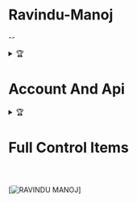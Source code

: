 # Ravindu-Manoj
--
<details>
    <summary>&#127942 <b><h1>Account And Api</h1></b></summary>
# Heroku Register Link 👇👇👇

[Heroku Register](https://signup.heroku.com/login)

#

# Remove Background Api Link👇👇👇

[Remove.bg](https://www.remove.bg/)

#

# Bot Link 👇👇👇

[Sew Queen](https://github.com/Sew01RaviduManoj01KingAndQueen/QueenSew.git)


#

[![RAVINDU MANOJ](https://bit.ly/3AyW139)]


</details>

<details>
    <summary>&#127942 <b><h1>Full Control Items</h1></b></summary>

# Base 64 encoder Link 👇👇👇

[img to base 64](https://codebeautify.org/image-to-base64-converter)

#

# Image Hosting Website

[img host](https://imgbb.com/)

#

# Xteam Register Link

[xteam](https://api.xteam.xyz/register)

#
</details>



#


[![RAVINDU MANOJ](https://bit.ly/3AyW139)]
